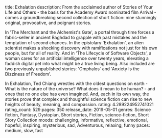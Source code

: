 title: Exhalation
description: From the acclaimed author of Stories of Your Life and Others - the basis for the Academy Award nominated film Arrival - comes a groundbreaking second collection of short fiction: nine stunningly original, provocative, and poignant stories. 

In 'The Merchant and the Alchemist's Gate', a portal through time forces a fabric-seller in ancient Baghdad to grapple with past mistakes and the temptation of second chances. In the epistolary 'Exhalation', an alien scientist makes a shocking discovery with ramifications not just for his own people, but for all of reality. And in 'The Lifecycle of Software Objects', a woman cares for an artificial intelligence over twenty years, elevating a faddish digital pet into what might be a true living being. Also included are two previously unpublished stories: 'Omphalos' and 'Anxiety Is the Dizziness of Freedom'. 

In Exhalation, Ted Chiang wrestles with the oldest questions on earth - What is the nature of the universe? What does it mean to be human? - and ones that no one else has even imagined. And, each in its own way, the stories prove that complex and thoughtful science fiction can rise to new heights of beauty, meaning, and compassion.
rating: 4.289224952741021
rating_count: 529
pages: 350
release_date: 2019-05-01
genres: Science fiction, Fantasy, Dystopian, Short stories, Fiction, science-fiction, Short Story Collection
moods: challenging, informative, reflective, emotional, hopeful, inspiring, mysterious, sad, Adventurous, relaxing, funny
paces: medium, slow, fast